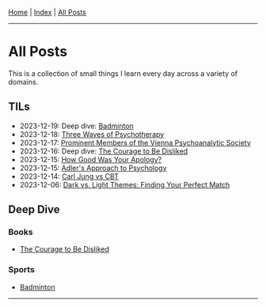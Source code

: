 [Home] \| [Index] \| [All Posts]

---

# All Posts

This is a collection of small things I learn every day across a variety of domains.

## TILs

- 2023-12-19: Deep dive: [Badminton]
- 2023-12-18: [Three Waves of Psychotherapy]
- 2023-12-17: [Prominent Members of the Vienna Psychoanalytic Society]
- 2023-12-16: Deep dive: [The Courage to Be Disliked]
- 2023-12-15: [How Good Was Your Apology?]
- 2023-12-15: [Adler's Approach to Psychology]
- 2023-12-14: [Carl Jung vs CBT]
- 2023-12-06: [Dark vs. Light Themes: Finding Your Perfect Match]

## Deep Dive

### Books

- [The Courage to Be Disliked]

### Sports

- [Badminton]

---

[Home]: ../../README.md
[Index]: ../index.md
[All Posts]: ./posts.md
[Badminton]: ./2023-12-19_badminton.md
[Three Waves of Psychotherapy]: ./2023-12-18_three_waves_of_psychotherapy.md
[Prominent Members of the Vienna Psychoanalytic Society]: ./2023-12-17_prominent_members_of_vienna_psychoanalutic_society.md
[The Courage to Be Disliked]: ./books/the_courage_to_be_disliked/notes.md
[How Good Was Your Apology?]: ./2023-12-15_how_good_was_your_apology.md
[Adler's Approach to Psychology]: ./2023-12-15_adlers_approach_to_psychology.md
[Carl Jung vs CBT]: ./2023-12-14_carl_jung_vs_CBT.md
[Dark vs. Light Themes: Finding Your Perfect Match]: ./2023-12-06_dark_vs_light_themes.md
